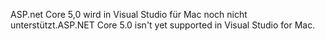<span data-ttu-id="32327-101">ASP.net Core 5,0 wird in Visual Studio für Mac noch nicht unterstützt.</span><span class="sxs-lookup"><span data-stu-id="32327-101">ASP.NET Core 5.0 isn't yet supported in Visual Studio for Mac.</span></span>
